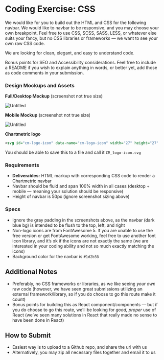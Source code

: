 # Coding Exercise: CSS

We would like for you to build out the HTML and CSS for the following navbar. We would like to navbar to be responsive, and you may choose your own breakpoint. Feel free to use CSS, SCSS, SASS, LESS, or whatever else suits your fancy, but no CSS libraries or frameworks — we want to see your own raw CSS code.

We are looking for clean, elegant, and easy to understand code.

Bonus points for SEO and Accessibility considerations. Feel free to include a README if you wish to explain anything in words, or better yet, add those as code comments in your submission.

### Design Mockups and Assets

**Full/Desktop Mockup** (screenshot not true size)

![Untitled](https://s3-us-west-2.amazonaws.com/secure.notion-static.com/c4b6468a-62bc-46b8-a0b4-fae875bb57df/Untitled.png)

**Mobile Mockup** (screenshot not true size)

![Untitled](https://s3-us-west-2.amazonaws.com/secure.notion-static.com/f482be40-8100-4818-ab7d-aa6aa26e8897/Untitled.png)

**Chartmetric logo**

```xml
<svg id="cm-logo-icon" data-name="cm-logo-icon" width="27" height="27" viewBox="0 0 27 27" fill="none" xmlns="http://www.w3.org/2000/svg"><path fill-rule="evenodd" clip-rule="evenodd" d="M18.29 6.14V5.14C18.29 4.87478 18.1846 4.62043 17.9971 4.43289C17.8096 4.24536 17.5552 4.14 17.29 4.14C17.0248 4.14 16.7704 4.24536 16.5829 4.43289C16.3954 4.62043 16.29 4.87478 16.29 5.14V6.71C16.29 6.97522 16.1846 7.22957 15.9971 7.41711C15.8096 7.60464 15.5552 7.71 15.29 7.71C15.0248 7.71 14.7704 7.60464 14.5829 7.41711C14.3954 7.22957 14.29 6.97522 14.29 6.71V1C14.29 0.734784 14.1846 0.48043 13.9971 0.292893C13.8096 0.105357 13.5552 0 13.29 0C13.0248 0 12.7704 0.105357 12.5829 0.292893C12.3954 0.48043 12.29 0.734784 12.29 1V17.28C12.29 17.5452 12.1846 17.7996 11.9971 17.9871C11.8096 18.1746 11.5552 18.28 11.29 18.28C11.0248 18.28 10.7704 18.1746 10.5829 17.9871C10.3954 17.7996 10.29 17.5452 10.29 17.28V5.1C10.29 4.83478 10.1846 4.58043 9.99711 4.39289C9.80957 4.20536 9.55522 4.1 9.29 4.1C9.02478 4.1 8.77043 4.20536 8.58289 4.39289C8.39536 4.58043 8.29 4.83478 8.29 5.1V10.28C8.29 10.5452 8.18464 10.7996 7.99711 10.9871C7.80957 11.1746 7.55522 11.28 7.29 11.28C7.02478 11.28 6.77043 11.1746 6.58289 10.9871C6.39536 10.7996 6.29 10.5452 6.29 10.28V9.12C6.29 8.85478 6.18464 8.60043 5.99711 8.41289C5.80957 8.22536 5.55522 8.12 5.29 8.12C5.02478 8.12 4.77043 8.22536 4.58289 8.41289C4.39536 8.60043 4.29 8.85478 4.29 9.12V17.41C4.29 17.6752 4.39536 17.9296 4.58289 18.1171C4.77043 18.3046 5.02478 18.41 5.29 18.41C5.55522 18.41 5.80957 18.3046 5.99711 18.1171C6.18464 17.9296 6.29 17.6752 6.29 17.41V13.85C6.29 13.5848 6.39536 13.3304 6.58289 13.1429C6.77043 12.9554 7.02478 12.85 7.29 12.85C7.55522 12.85 7.80957 12.9554 7.99711 13.1429C8.18464 13.3304 8.29 13.5848 8.29 13.85V21.52C8.29 21.7852 8.39536 22.0396 8.58289 22.2271C8.77043 22.4146 9.02478 22.52 9.29 22.52C9.55522 22.52 9.80957 22.4146 9.99711 22.2271C10.1846 22.0396 10.29 21.7852 10.29 21.52V20.84C10.29 20.5748 10.3954 20.3204 10.5829 20.1329C10.7704 19.9454 11.0248 19.84 11.29 19.84C11.5552 19.84 11.8096 19.9454 11.9971 20.1329C12.1846 20.3204 12.29 20.5748 12.29 20.84V25.62C12.29 25.8852 12.3954 26.1396 12.5829 26.3271C12.7704 26.5146 13.0248 26.62 13.29 26.62C13.5552 26.62 13.8096 26.5146 13.9971 26.3271C14.1846 26.1396 14.29 25.8852 14.29 25.62V10.28C14.29 10.0148 14.3954 9.76043 14.5829 9.57289C14.7704 9.38536 15.0248 9.28 15.29 9.28C15.5552 9.28 15.8096 9.38536 15.9971 9.57289C16.1846 9.76043 16.29 10.0148 16.29 10.28V21.46C16.29 21.7252 16.3954 21.9796 16.5829 22.1671C16.7704 22.3546 17.0248 22.46 17.29 22.46C17.5552 22.46 17.8096 22.3546 17.9971 22.1671C18.1846 21.9796 18.29 21.7252 18.29 21.46V17.03C18.29 16.7648 18.3954 16.5104 18.5829 16.3229C18.7704 16.1354 19.0248 16.03 19.29 16.03C19.5552 16.03 19.8096 16.1354 19.9971 16.3229C20.1846 16.5104 20.29 16.7648 20.29 17.03V17.66C20.3467 17.88 20.4766 18.0742 20.6584 18.2105C20.8401 18.3468 21.0629 18.4172 21.29 18.41C21.5552 18.41 21.8096 18.3046 21.9971 18.1171C22.1846 17.9296 22.29 17.6752 22.29 17.41V9.15C22.29 8.88478 22.1846 8.63043 21.9971 8.44289C21.8096 8.25536 21.5552 8.15 21.29 8.15C21.0248 8.15 20.7704 8.25536 20.5829 8.44289C20.3954 8.63043 20.29 8.88478 20.29 9.15V13.45C20.29 13.7152 20.1846 13.9696 19.9971 14.1571C19.8096 14.3446 19.5552 14.45 19.29 14.45C19.0248 14.45 18.7704 14.3446 18.5829 14.1571C18.3954 13.9696 18.29 13.7152 18.29 13.45V6.14ZM2 13.14V13.39C2 13.6552 1.89464 13.9096 1.70711 14.0971C1.51957 14.2846 1.26522 14.39 1 14.39C0.734784 14.39 0.48043 14.2846 0.292893 14.0971C0.105357 13.9096 0 13.6552 0 13.39V13.14C0 12.8748 0.105357 12.6204 0.292893 12.4329C0.48043 12.2454 0.734784 12.14 1 12.14C1.26522 12.14 1.51957 12.2454 1.70711 12.4329C1.89464 12.6204 2 12.8748 2 13.14ZM26.39 13.14V13.38C26.39 13.6452 26.2846 13.8996 26.0971 14.0871C25.9096 14.2746 25.6552 14.38 25.39 14.38C25.1248 14.38 24.8704 14.2746 24.6829 14.0871C24.4954 13.8996 24.39 13.6452 24.39 13.38V13.14C24.39 12.8748 24.4954 12.6204 24.6829 12.4329C24.8704 12.2454 25.1248 12.14 25.39 12.14C25.523 12.14 25.6547 12.1665 25.7774 12.218C25.9 12.2695 26.0111 12.3449 26.1043 12.4399C26.1974 12.5349 26.2706 12.6475 26.3197 12.7712C26.3688 12.8948 26.3927 13.027 26.39 13.16V13.14Z" fill="url(#paint0_linear_1723_12897)"/><defs><linearGradient id="paint0_linear_1723_12897" x1="6.29624" y1="6.4021" x2="20.0495" y2="20.1553" gradientUnits="userSpaceOnUse"><stop stop-color="#00DD74"/><stop offset="1" stop-color="#0BA0E0"/></linearGradient></defs></svg>
```

You should be able to save this to a file and call it `CM_logo-icon.svg`

### Requirements

- **Deliverables:** HTML markup with corresponding CSS code to render a Chartmetric navbar
- Navbar should be fluid and span 100% width in all cases (desktop + mobile — meaning your solution should be responsive)
- Height of navbar is 50px (ignore screenshot sizing above)

### Specs

- Ignore the gray padding in the screenshots above, as the navbar (dark blue bg) is intended to be flush to the top, left, and right
- Non-logo icons are from FontAwesome 5. If you are unable to use the free version or get FontAwesome working, feel free to use another font icon library, and it’s ok if the icons are not exactly the same (we are interested in your coding ability and not so much exactly matching the icons)
- Background color for the navbar is `#1d2b38`

## Additional Notes

- Preferably, no CSS frameworks or libraries, as we like seeing _your own_ raw code (however, we have seen great submissions utilizing an external framework/library, so if you do choose to go this route make it count)
- Bonus points for building this as React component/components — but if you do choose to go this route, we’ll be looking for _good, proper_ use of React (we’ve seen many solutions in React that really made no sense to have been done in React)

## How to Submit

- Easiest way is to upload to a Github repo, and share the url with us
- Alternatively, you may zip all necessary files together and email it to us
